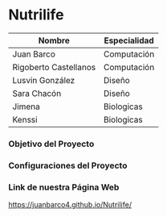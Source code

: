 # Nutrilife

|  Nombre | Especialidad   |
| ------------ | ------------ |
|  Juan Barco |  Computación |
|  Rigoberto Castellanos | Computación  |
| Lusvin González  |  Diseño |
| Sara Chacón  | Diseño  |
| Jimena  | Biologicas  |
| Kenssi  | Biologicas  |

### Objetivo del Proyecto


### Configuraciones del Proyecto


### Link de nuestra Página Web
https://juanbarco4.github.io/Nutrilife/
